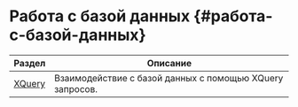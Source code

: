 # Работа с базой данных {#работа-с-базой-данных}

| Раздел | Описание |
| --- | --- |
| [XQuery](/Code/Functions/WorkingWithDatabase/XQuery/README.md) | Взаимодействие с базой данных с помощью XQuery запросов. |




